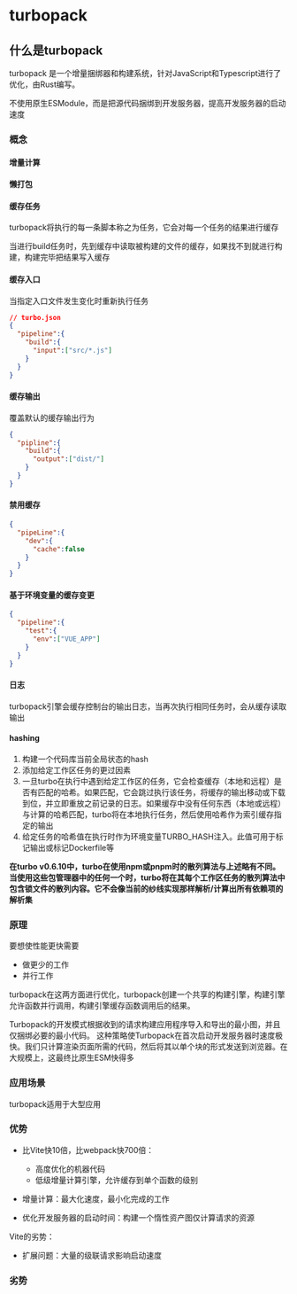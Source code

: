 # turbopack

## 什么是turbopack

turbopack 是一个增量捆绑器和构建系统，针对JavaScript和Typescript进行了优化，由Rust编写。

不使用原生ESModule，而是把源代码捆绑到开发服务器，提高开发服务器的启动速度

### 概念

#### 增量计算

#### 懒打包

#### 缓存任务

turbopack将执行的每一条脚本称之为任务，它会对每一个任务的结果进行缓存

当进行build任务时，先到缓存中读取被构建的文件的缓存，如果找不到就进行构建，构建完毕把结果写入缓存

#### 缓存入口

当指定入口文件发生变化时重新执行任务

```json
// turbo.json
{
  "pipeline":{
    "build":{
      "input":["src/*.js"]
    }
  }
}
```

#### 缓存输出

覆盖默认的缓存输出行为

```json
{
  "pipline":{
    "build":{
      "output":["dist/"]
    }
  }
}
```

#### 禁用缓存

```json
{
  "pipeLine":{
    "dev":{
      "cache":false
    }
  }
}
```

#### 基于环境变量的缓存变更

```json
{
  "pipeline":{
    "test":{
      "env":["VUE_APP"]
    }
  }
}
```

#### 日志

turbopack引擎会缓存控制台的输出日志，当再次执行相同任务时，会从缓存读取输出

#### hashing

1. 构建一个代码库当前全局状态的hash
2. 添加给定工作区任务的更过因素
3. 一旦turbo在执行中遇到给定工作区的任务，它会检查缓存（本地和远程）是否有匹配的哈希。如果匹配，它会跳过执行该任务，将缓存的输出移动或下载到位，并立即重放之前记录的日志。如果缓存中没有任何东西（本地或远程）与计算的哈希匹配，turbo将在本地执行任务，然后使用哈希作为索引缓存指定的输出
4. 给定任务的哈希值在执行时作为环境变量TURBO_HASH注入。此值可用于标记输出或标记Dockerfile等

**在turbo v0.6.10中，turbo在使用npm或pnpm时的散列算法与上述略有不同。当使用这些包管理器中的任何一个时，turbo将在其每个工作区任务的散列算法中包含锁文件的散列内容。它不会像当前的纱线实现那样解析/计算出所有依赖项的解析集**

### 原理

要想使性能更快需要
 - 做更少的工作
 - 并行工作

turbopack在这两方面进行优化，turbopack创建一个共享的构建引擎，构建引擎允许函数并行调用，构建引擎缓存函数调用后的结果。

Turbopack的开发模式根据收到的请求构建应用程序导入和导出的最小图，并且仅捆绑必要的最小代码。
这种策略使Turbopack在首次启动开发服务器时速度极快。我们只计算渲染页面所需的代码，然后将其以单个块的形式发送到浏览器。在大规模上，这最终比原生ESM快得多

### 应用场景

turbopack适用于大型应用

### 优势

- 比Vite快10倍，比webpack快700倍：
  - 高度优化的机器代码
  - 低级增量计算引擎，允许缓存到单个函数的级别

- 增量计算：最大化速度，最小化完成的工作
- 优化开发服务器的启动时间：构建一个惰性资产图仅计算请求的资源


Vite的劣势：
- 扩展问题：大量的级联请求影响启动速度


### 劣势



